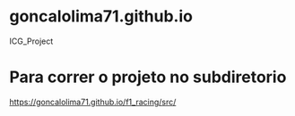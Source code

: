# goncalolima71.github.io
ICG_Project

# Para correr o projeto no subdiretorio
https://goncalolima71.github.io/f1_racing/src/
